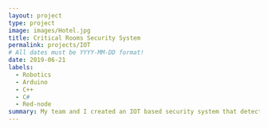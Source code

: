 ```yaml
---
layout: project
type: project
image: images/Hotel.jpg
title: Critical Rooms Security System
permalink: projects/IOT
# All dates must be YYYY-MM-DD format!
date: 2019-06-21
labels:
  - Robotics
  - Arduino
  - C++
  - C#
  - Red-node
summary: My team and I created an IOT based security system that detects water leaks, temperature increase, smoke, and humidity levels. We added a little bit of machine learning that can predict when a fire incident will rise then locate and call the nearest fire department.
---
```



